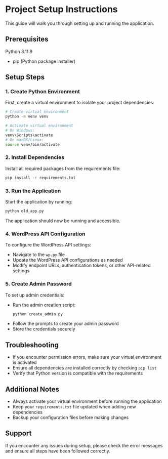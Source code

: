 # Project Setup Instructions

This guide will walk you through setting up and running the application.

## Prerequisites

Python 3.11.9 

- pip (Python package installer)

## Setup Steps

### 1. Create Python Environment

First, create a virtual environment to isolate your project dependencies:

```bash
# Create virtual environment
python -m venv venv

# Activate virtual environment
# On Windows:
venv\Scripts\activate
# On macOS/Linux:
source venv/bin/activate
```

### 2. Install Dependencies

Install all required packages from the requirements file:

```bash
pip install -r requirements.txt
```

### 3. Run the Application

Start the application by running:

```bash
python old_app.py
```

The application should now be running and accessible.

### 4. WordPress API Configuration

To configure the WordPress API settings:

- Navigate to the `wp.py` file
- Update the WordPress API configurations as needed
- Modify endpoint URLs, authentication tokens, or other API-related settings

### 5. Create Admin Password

To set up admin credentials:

- Run the admin creation script:
  ```bash
  python create_admin.py
  ```
- Follow the prompts to create your admin password
- Store the credentials securely

## Troubleshooting

- If you encounter permission errors, make sure your virtual environment is activated
- Ensure all dependencies are installed correctly by checking `pip list`
- Verify that Python version is compatible with the requirements

## Additional Notes

- Always activate your virtual environment before running the application
- Keep your `requirements.txt` file updated when adding new dependencies
- Backup your configuration files before making changes

## Support

If you encounter any issues during setup, please check the error messages and ensure all steps have been followed correctly.